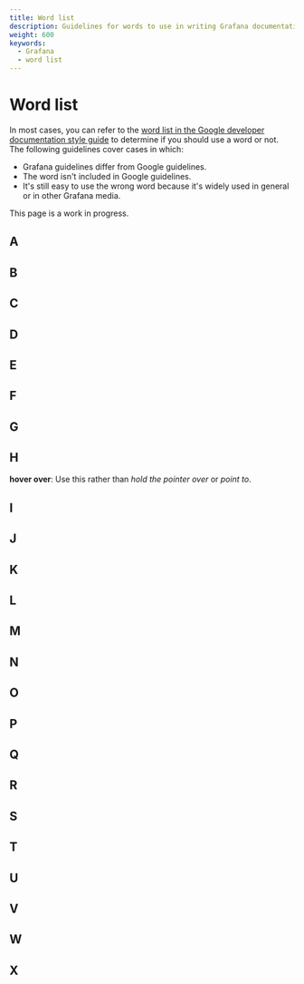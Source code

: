 ```yaml
---
title: Word list
description: Guidelines for words to use in writing Grafana documentation.
weight: 600
keywords:
  - Grafana
  - word list
---
```


# Word list

In most cases, you can refer to the [word list in the Google developer documentation style guide](https://developers.google.com/style/word-list) to determine if you should use a word or not. The following guidelines cover cases in which:
- Grafana guidelines differ from Google guidelines.
- The word isn't included in Google guidelines.
- It's still easy to use the wrong word because it's widely used in general or in other Grafana media.

This page is a work in progress.

## A
## B
## C
## D
## E
## F
## G
## H

**hover over**: Use this rather than _hold the pointer over_ or _point to_.

## I
## J
## K
## L
## M
## N
## O
## P
## Q
## R
## S
## T
## U
## V
## W
## X